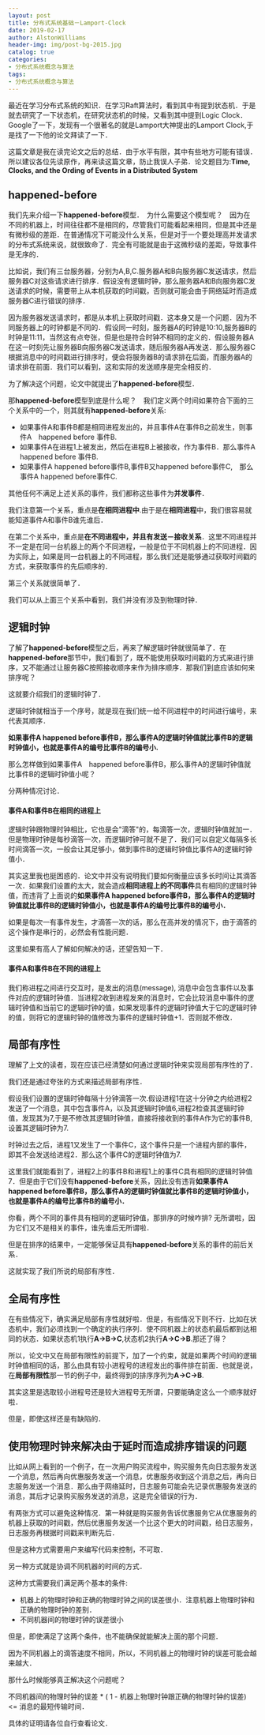 ```yaml
---
layout: post
title: 分布式系统基础－Lamport-Clock
date: 2019-02-17
author: AlstonWilliams
header-img: img/post-bg-2015.jpg
catalog: true
categories:
- 分布式系统概念与算法
tags:
- 分布式系统概念与算法
---
```

最近在学习分布式系统的知识．在学习Raft算法时，看到其中有提到状态机．于是就去研究了一下状态机，在研究状态机的时候，又看到其中提到Logic Clock．Google了一下，发现有一个很著名的就是Lamport大神提出的Lamport Clock,于是找了一下他的论文拜读了一下．

这篇文章是我在读完论文之后的总结．由于水平有限，其中有些地方可能有错误．所以建议各位先读原作，再来读这篇文章，防止我误人子弟．论文题目为:**Time, Clocks, and the Ording of Events in a Distributed System**

## happened-before

我们先来介绍一下**happened-before**模型．　为什么需要这个模型呢？　因为在不同的机器上，时间往往都不是相同的，尽管我们可能看起来相同，但是其中还是有微秒级的差距．在普通情况下可能没什么关系，但是对于一个要处理高并发请求的分布式系统来说，就很致命了．完全有可能就是由于这微秒级的差距，导致事件是无序的．

比如说，我们有三台服务器，分别为A,B,C.服务器A和B向服务器C发送请求，然后服务器C对这些请求进行排序．假设没有逻辑时钟，那么服务器A和B向服务器C发送请求的时候，需要带上从本机获取的时间戳，否则就可能会由于网络延时而造成服务器C进行错误的排序．

因为服务器发送请求时，都是从本机上获取时间戳．这本身又是一个问题．因为不同服务器上的时钟都是不同的．假设同一时刻，服务器A的时钟是10:10,服务器B的时钟是11:11，当然这有点夸张，但是也是符合时钟不相同的定义的．假设服务器A在这一时刻先让服务器B向服务器C发送请求，随后服务器A再发送．那么服务器C根据消息中的时间戳进行排序时，便会将服务器B的请求排在后面，而服务器A的请求排在前面．我们可以看到，这和实际的发送顺序是完全相反的．

为了解决这个问题，论文中就提出了**happened-before**模型．

那**happened-before**模型到底是什么呢？　我们定义两个时间如果符合下面的三个关系中的一个，则其就有**happened-before**关系:

- 如果事件A和事件B都是相同进程发出的，并且事件A在事件B之前发生，则事件A　happened before 事件B.
- 如果事件A在进程1上被发出，然后在进程B上被接收，作为事件B．那么事件A happened before 事件B.
- 如果事件A happened before事件B,事件B又happened before事件C,　那么事件A happened before事件C.

其他任何不满足上述关系的事件，我们都称这些事件为**并发事件**．

我们注意第一个关系，重点是**在相同进程中**.由于是在**相同进程**中，我们很容易就能知道事件A和事件B谁先谁后．

在第二个关系中，重点是**在不同进程中，并且有发送－接收关系**．这里不同进程并不一定是在同一台机器上的两个不同进程，一般是位于不同机器上的不同进程．因为实际上，如果是同一台机器上的不同进程，那么我们还是能够通过获取时间戳的方式，来获取事件的先后顺序的．

第三个关系就很简单了．

我们可以从上面三个关系中看到，我们并没有涉及到物理时钟．

## 逻辑时钟

了解了**happened-before**模型之后，再来了解逻辑时钟就很简单了．在**happened-before**那节中，我们看到了，既不能使用获取时间戳的方式来进行排序，又不能通过让服务器C按照接收顺序来作为排序顺序．那我们到底应该如何来排序呢？

这就要介绍我们的逻辑时钟了．

逻辑时钟就相当于一个序号，就是现在我们统一给不同进程中的时间进行编号，来代表其顺序．

**如果事件A happened before事件B，那么事件A的逻辑时钟值就比事件B的逻辑时钟值小，也就是事件A的编号比事件B的编号小.**

那么怎样做到如果事件A　happened before事件B，那么事件A的逻辑时钟值就比事件B的逻辑时钟值小呢？

分两种情况讨论．

#### 事件A和事件B在相同的进程上

逻辑时钟跟物理时钟相比，它也是会"滴答"的，每滴答一次，逻辑时钟值就加一．但是物理时钟是每秒滴答一次，而逻辑时钟可就不是了．我们可以自定义每隔多长时间滴答一次，一般会让其足够小，做到事件B的逻辑时钟值比事件A的逻辑时钟值小．

其实这里我也挺困惑的．论文中并没有说明我们要如何衡量应该多长时间让其滴答一次．如果我们设置的太大，就会造成**相同进程上的不同事件**具有相同的逻辑时钟值，而违背了上面说的**如果事件A happened before事件B，那么事件A的逻辑时钟值就比事件B的逻辑时钟值小，也就是事件A的编号比事件B的编号小．**

如果是每次一有事件发生，才滴答一次的话，那么在高并发的情况下，由于滴答的这个操作是串行的，必然会有性能问题．

这里如果有高人了解如何解决的话，还望告知一下．

#### 事件A和事件B在不同的进程上

我们称进程之间进行交互时，是发出的消息(message), 消息中会包含事件以及事件对应的逻辑时钟值．当进程2收到进程发来的消息时，它会比较消息中事件的逻辑时钟值和当前它的逻辑时钟的值，如果发现事件的逻辑时钟值大于它的逻辑时钟的值，则将它的逻辑时钟的值修改为事件的逻辑时钟值+1．否则就不修改．

## 局部有序性

理解了上文的读者，现在应该已经清楚如何通过逻辑时钟来实现局部有序性的了．

我们还是通过夸张的方式来描述局部有序性．

假设我们设置的逻辑时钟每隔十分钟滴答一次.假设进程1在这十分钟之内给进程2发送了一个消息，其中包含事件A，以及其逻辑时钟值6,进程2检查其逻辑时钟值，发现其为7,于是不修改其逻辑时钟值，直接将接收到的事件A作为它的事件B,设置其逻辑时钟为7.

时钟过去之后，进程1又发生了一个事件C，这个事件只是一个进程内部的事件，即其不会发送给进程2．那么这个事件C的逻辑时钟值为7.

这里我们就能看到了，进程2上的事件B和进程1上的事件C具有相同的逻辑时钟值7．但是由于它们没有**happened-before**关系，因此没有违背**如果事件A happened before事件B，那么事件A的逻辑时钟值就比事件B的逻辑时钟值小，也就是事件A的编号比事件B的编号小．**

你看，两个不同的事件具有相同的逻辑时钟值，那排序的时候咋排? 无所谓啦，因为它们又不是相关的事件，谁先谁后无所谓啦．

但是在排序的结果中，一定能够保证具有**happened-before**关系的事件的前后关系．

这就实现了我们所说的局部有序性．

## 全局有序性

在有些情况下，确实满足局部有序性就好啦．但是，有些情况下则不行．比如在状态机中，我们必须找到一个确定的执行序列．使不同机器上的状态机最后都到达相同的状态．如果状态机1执行**A->B->C**,状态机2执行**A->C->B**.那还了得？

所以，论文中又在局部有限性的前提下，加了一个约束，就是如果两个时间的逻辑时钟值相同的话，那么由具有较小进程号的进程发出的事件排在前面．也就是说，在**局部有限性**那一节的例子中，最终得到的排序序列为**A->C->B**.

其实这里是选取较小进程号还是较大进程号无所谓，只要能确定这么一个顺序就好啦．

但是，即使这样还是有缺陷的．

## 使用物理时钟来解决由于延时而造成排序错误的问题

比如从网上看到的一个例子，在一次用户购买流程中，购买服务先向日志服务发送一个消息，然后再向优惠服务发送一个消息，优惠服务收到这个消息之后，再向日志服务发送一个消息．那么由于网络延时，日志服务可能会先记录优惠服务发送的消息，其后才记录购买服务发送的消息，这是完全错误的行为．

有两张方式可以避免这种情况．第一种就是购买服务告诉优惠服务它从优惠服务的机器上获取的时间戳，然后优惠服务发送一个比这个更大的时间戳，给日志服务，日志服务再根据时间戳来判断先后．

但是这种方式需要用户来编写代码来控制，不可取．

另一种方式就是协调不同机器的时间的方式．

这种方式需要我们满足两个基本的条件:

- 机器上的物理时钟和正确的物理时钟之间的误差很小．注意机器上物理时钟和正确的物理时钟的差别．
- 不同机器间的物理时钟的误差很小

但是，即使满足了这两个条件，也不能确保就能解决上面的那个问题．

因为不同机器上的滴答速度不相同，所以，不同机器上的物理时钟的误差可能会越来越大．

那什么时候能够真正解决这个问题呢？

不同机器间的物理时钟的误差 * ( 1 - 机器上物理时钟跟正确的物理时钟的误差)　<= 消息的最短传输时间．

具体的证明请各位自行查看论文．
